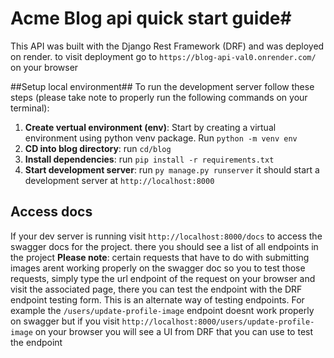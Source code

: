 # Acme Blog api quick start guide#
This API was built with the Django Rest Framework (DRF) 
and was deployed on render.
to visit deployment go to `https://blog-api-val0.onrender.com/` on your browser

##Setup local environment##
To run the development server follow these steps (please take note to properly run the following commands on your terminal):

1. **Create vertual environment (env)**: Start by creating a virtual environment using python venv package. Run `python -m venv env`
2. **CD into blog directory**: run `cd/blog`
3. **Install dependencies**: run `pip install -r requirements.txt`
4. **Start development server**: run `py manage.py runserver` it should start a development server at `http://localhost:8000`

## Access docs ##
If your dev server is running visit `http://localhost:8000/docs` to access the swagger docs for the project. there you should see a list of all endpoints in the project
**Please note**: certain requests that have to do with submitting images arent working properly on the swagger doc so you to test those requests, simply type the url endpoint of the request on your browser
and visit the associated page, there you can test the endpoint with the DRF endpoint testing form. This is an alternate way of testing endpoints.
For example the `/users/update-profile-image` endpoint doesnt work properly on swagger but if you visit `http://localhost:8000/users/update-profile-image` on your browser you will see a UI from DRF 
that you can use to test the endpoint
